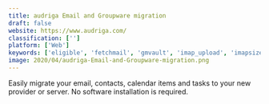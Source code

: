 ```yaml
---
title: audriga Email and Groupware migration
draft: false 
website: https://www.audriga.com/
classification: ['']
platform: ['Web']
keywords: ['eligible', 'fetchmail', 'gmvault', 'imap_upload', 'imapsize', 'mail_backup_x', 'mailsteward', 'mailstore', 'micro_focus_groupwise', 'mozbackup', 'offlineimap', 'shuttlecloud', 'systools_gmail_backup', 'yippie_move', 'isync', 'imapsync']
image: 2020/04/audriga-Email-and-Groupware-migration.png
---
```

Easily migrate your email, contacts, calendar items and tasks to your new provider or server. No software installation is required.